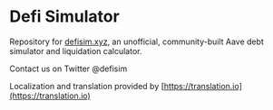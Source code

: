 # Defi Simulator

Repository for [defisim.xyz](https://defisim.xyz), an unofficial, community-built Aave debt simulator and liquidation calculator.

Contact us on Twitter @defisim

Localization and translation provided by [https://translation.io](https://translation.io)
